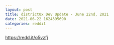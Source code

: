 ```yaml
--- 
layout: post 
title: district0x Dev Update - June 22nd, 2021 
date: 2021-06-22 1624395690 
categories: reddit 
--- 
```

https://redd.it/o5vzfj